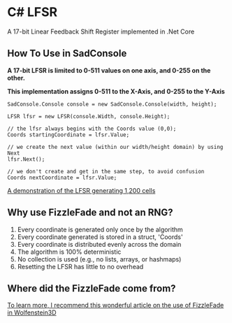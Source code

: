 # C# LFSR
 A 17-bit Linear Feedback Shift Register implemented in .Net Core 

## How To Use in SadConsole
**A 17-bit LFSR is limited to 0-511 values on one axis, and 0-255 on the other.**

**This implementation assigns 0-511 to the X-Axis, and 0-255 to the Y-Axis**

```
SadConsole.Console console = new SadConsole.Console(width, height);

LFSR lfsr = new LFSR(console.Width, console.Height);

// the lfsr always begins with the Coords value (0,0);
Coords startingCoordinate = lfsr.Value;

// we create the next value (within our width/height domain) by using Next
lfsr.Next();

// we don't create and get in the same step, to avoid confusion
Coords nextCoordinate = lfsr.Value;
```

[A demonstration of the LFSR generating 1,200 cells](https://youtu.be/77TmBRx6myM)

## Why use FizzleFade and not an RNG?

1. Every coordinate is generated only once by the algorithm
2. Every coordinate generated is stored in a struct, 'Coords'
2. Every coordinate is distributed evenly across the domain
3. The algorithm is 100% deterministic
4. No collection is used (e.g., no lists, arrays, or hashmaps)
6. Resetting the LFSR has little to no overhead

## Where did the FizzleFade come from?
[To learn more, I recommend this wonderful article on the use of FizzleFade in Wolfenstein3D](https://fabiensanglard.net/fizzlefade/index.php)
